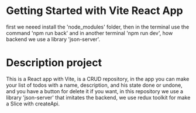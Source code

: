 # Getting Started with Vite React App

first we neeed install the 'node_modules' folder, then in the terminal use the command 'npm run back' and in another terminal 'npm run dev', how backend we use a library 'json-server'.

# Description project

This is a React app with Vite, is a CRUD repository, in the app you can make your list of todos with a name, description, and his state done or undone, and you have a button for delete it if you want, in this repository we use a library 'json-server' that imitates the backend, we use redux toolkit for make a Slice with createApi.














